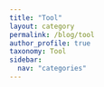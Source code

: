 ```yaml
---
title: "Tool"
layout: category
permalink: /blog/tool
author_profile: true
taxonomy: Tool
sidebar:
  nav: "categories"
---
```

